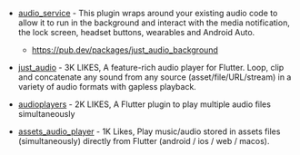 - [audio_service](https://pub.dev/packages/audio_service) - This plugin wraps around your existing audio code to allow it to run in the background and interact with the media notification, the lock screen, headset buttons, wearables and Android Auto.

  - https://pub.dev/packages/just_audio_background

- [just_audio](https://pub.dev/packages/just_audio) - 3K LIKES, A feature-rich audio player for Flutter. Loop, clip and concatenate any sound from any source (asset/file/URL/stream) in a variety of audio formats with gapless playback.
- [audioplayers](https://pub.dev/packages/audioplayers) - 2K LIKES, A Flutter plugin to play multiple audio files simultaneously
- [assets_audio_player](https://pub.dev/packages/assets_audio_player) - 1K Likes, Play music/audio stored in assets files (simultaneously) directly from Flutter (android / ios / web / macos).
